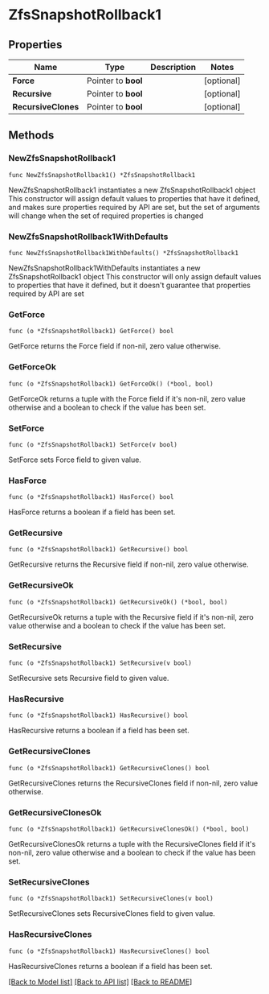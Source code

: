 # ZfsSnapshotRollback1

## Properties

Name | Type | Description | Notes
------------ | ------------- | ------------- | -------------
**Force** | Pointer to **bool** |  | [optional] 
**Recursive** | Pointer to **bool** |  | [optional] 
**RecursiveClones** | Pointer to **bool** |  | [optional] 

## Methods

### NewZfsSnapshotRollback1

`func NewZfsSnapshotRollback1() *ZfsSnapshotRollback1`

NewZfsSnapshotRollback1 instantiates a new ZfsSnapshotRollback1 object
This constructor will assign default values to properties that have it defined,
and makes sure properties required by API are set, but the set of arguments
will change when the set of required properties is changed

### NewZfsSnapshotRollback1WithDefaults

`func NewZfsSnapshotRollback1WithDefaults() *ZfsSnapshotRollback1`

NewZfsSnapshotRollback1WithDefaults instantiates a new ZfsSnapshotRollback1 object
This constructor will only assign default values to properties that have it defined,
but it doesn't guarantee that properties required by API are set

### GetForce

`func (o *ZfsSnapshotRollback1) GetForce() bool`

GetForce returns the Force field if non-nil, zero value otherwise.

### GetForceOk

`func (o *ZfsSnapshotRollback1) GetForceOk() (*bool, bool)`

GetForceOk returns a tuple with the Force field if it's non-nil, zero value otherwise
and a boolean to check if the value has been set.

### SetForce

`func (o *ZfsSnapshotRollback1) SetForce(v bool)`

SetForce sets Force field to given value.

### HasForce

`func (o *ZfsSnapshotRollback1) HasForce() bool`

HasForce returns a boolean if a field has been set.

### GetRecursive

`func (o *ZfsSnapshotRollback1) GetRecursive() bool`

GetRecursive returns the Recursive field if non-nil, zero value otherwise.

### GetRecursiveOk

`func (o *ZfsSnapshotRollback1) GetRecursiveOk() (*bool, bool)`

GetRecursiveOk returns a tuple with the Recursive field if it's non-nil, zero value otherwise
and a boolean to check if the value has been set.

### SetRecursive

`func (o *ZfsSnapshotRollback1) SetRecursive(v bool)`

SetRecursive sets Recursive field to given value.

### HasRecursive

`func (o *ZfsSnapshotRollback1) HasRecursive() bool`

HasRecursive returns a boolean if a field has been set.

### GetRecursiveClones

`func (o *ZfsSnapshotRollback1) GetRecursiveClones() bool`

GetRecursiveClones returns the RecursiveClones field if non-nil, zero value otherwise.

### GetRecursiveClonesOk

`func (o *ZfsSnapshotRollback1) GetRecursiveClonesOk() (*bool, bool)`

GetRecursiveClonesOk returns a tuple with the RecursiveClones field if it's non-nil, zero value otherwise
and a boolean to check if the value has been set.

### SetRecursiveClones

`func (o *ZfsSnapshotRollback1) SetRecursiveClones(v bool)`

SetRecursiveClones sets RecursiveClones field to given value.

### HasRecursiveClones

`func (o *ZfsSnapshotRollback1) HasRecursiveClones() bool`

HasRecursiveClones returns a boolean if a field has been set.


[[Back to Model list]](../README.md#documentation-for-models) [[Back to API list]](../README.md#documentation-for-api-endpoints) [[Back to README]](../README.md)


